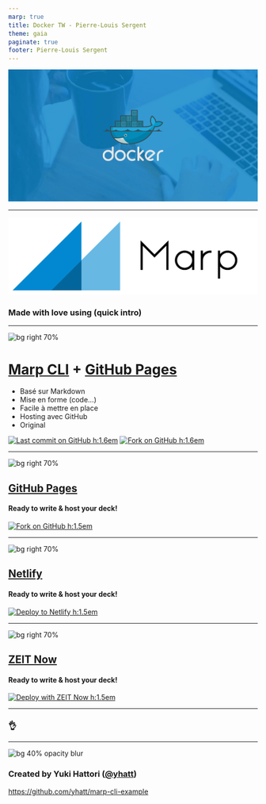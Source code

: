 ```yaml
---
marp: true
title: Docker TW - Pierre-Louis Sergent
theme: gaia
paginate: true
footer: Pierre-Louis Sergent
---
```


![bg](./assets/docker.jpg)

---

![Marp bg 60%](https://raw.githubusercontent.com/marp-team/marp/master/marp.png)
### Made with love using (quick intro)

---

![bg right 70%](https://icongr.am/octicons/mark-github.svg)

# <!--fit--> [Marp CLI](https://github.com/marp-team/marp-cli) + [GitHub Pages](https://github.com/pages)

- Basé sur Markdown
- Mise en forme (code...)
- Facile à mettre en place
- Hosting avec GitHub
- Original

[![Last commit on GitHub h:1.6em](https://img.shields.io/github/last-commit/plsergent/technological_watch)](https://github.com/plsergent/technological_watch)
[![Fork on GitHub h:1.6em](https://img.shields.io/github/forks/yhatt/marp-cli-example?label=Fork&style=social)](https://github.com/yhatt/marp-cli-example)

---

![bg right 70%](https://icongr.am/octicons/mark-github.svg)

## **[GitHub Pages](https://github.com/pages)**

#### Ready to write & host your deck!

[![Fork on GitHub h:1.5em](https://img.shields.io/github/forks/yhatt/marp-cli-example?label=Fork&style=social)](https://github.com/yhatt/marp-cli-example)

<!-- _footer: ":information_source: Require to pass ACCESS_TOKEN as secret." -->

---

![bg right 70%](https://www.netlify.com/img/press/logos/logomark.svg)

## **[Netlify](https://www.netlify.com/)**

#### Ready to write & host your deck!

[![Deploy to Netlify h:1.5em](https://www.netlify.com/img/deploy/button.svg)](https://app.netlify.com/start/deploy?repository=https://github.com/yhatt/marp-cli-example)

---

![bg right 70%](https://assets.zeit.co/image/upload/front/assets/design/now-black.svg)

## **[ZEIT Now](https://zeit.co/now)**

#### Ready to write & host your deck!

[![Deploy with ZEIT Now h:1.5em](https://zeit.co/button)](https://zeit.co/new/project?template=https://github.com/yhatt/marp-cli-example)

---

### <!--fit--> :ok_hand:

---

![bg 40% opacity blur](https://avatars1.githubusercontent.com/u/3993388?v=4)

### Created by Yuki Hattori ([@yhatt](https://github.com/yhatt))

https://github.com/yhatt/marp-cli-example
